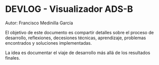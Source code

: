 # DEVLOG - Visualizador ADS-B
Autor: Francisco Medinilla García

El objetivo de este documento es compartir detalles sobre el proceso de desarrollo, reflexiones, decesiones técnicas, aprendizaje, problemas encontrados y soluciones implementadas.

La idea es documentar el viaje de desarrollo más allá de los resultados finales.